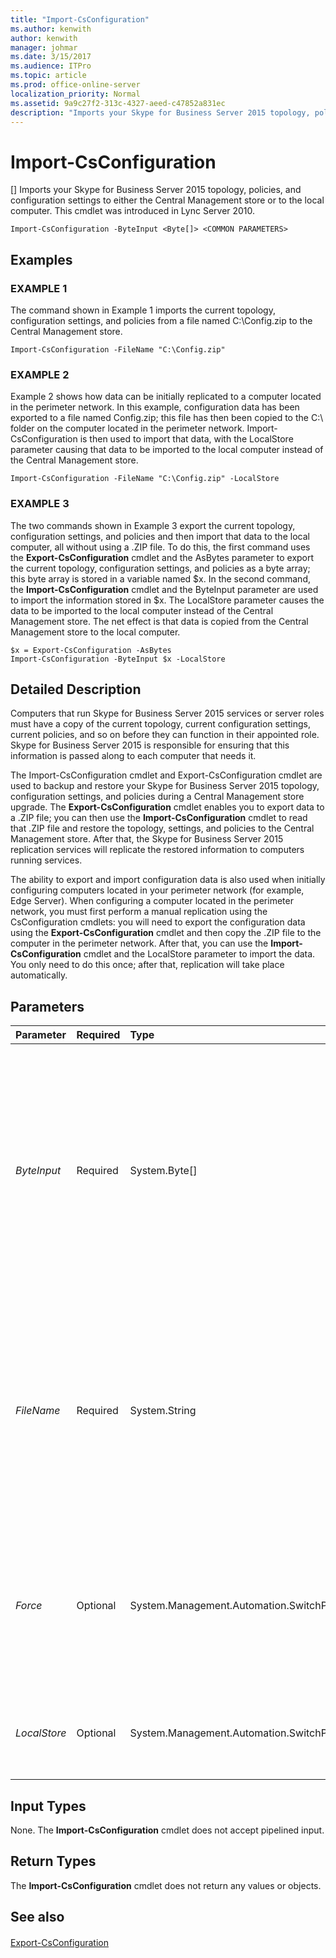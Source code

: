 ```yaml
---
title: "Import-CsConfiguration"
ms.author: kenwith
author: kenwith
manager: johmar
ms.date: 3/15/2017
ms.audience: ITPro
ms.topic: article
ms.prod: office-online-server
localization_priority: Normal
ms.assetid: 9a9c27f2-313c-4327-aeed-c47852a831ec
description: "Imports your Skype for Business Server 2015 topology, policies, and configuration settings to either the Central Management store or to the local computer. This cmdlet was introduced in Lync Server 2010."
---
```


# Import-CsConfiguration
[]
Imports your Skype for Business Server 2015 topology, policies, and configuration settings to either the Central Management store or to the local computer. This cmdlet was introduced in Lync Server 2010.
  
```
Import-CsConfiguration -ByteInput <Byte[]> <COMMON PARAMETERS>

```

## Examples

### EXAMPLE 1

The command shown in Example 1 imports the current topology, configuration settings, and policies from a file named C:\Config.zip to the Central Management store. 
  
```
Import-CsConfiguration -FileName "C:\Config.zip"
```

### EXAMPLE 2

Example 2 shows how data can be initially replicated to a computer located in the perimeter network. In this example, configuration data has been exported to a file named Config.zip; this file has then been copied to the C:\ folder on the computer located in the perimeter network. Import-CsConfiguration is then used to import that data, with the LocalStore parameter causing that data to be imported to the local computer instead of the Central Management store.
  
```
Import-CsConfiguration -FileName "C:\Config.zip" -LocalStore
```

### EXAMPLE 3

The two commands shown in Example 3 export the current topology, configuration settings, and policies and then import that data to the local computer, all without using a .ZIP file. To do this, the first command uses the **Export-CsConfiguration** cmdlet and the AsBytes parameter to export the current topology, configuration settings, and policies as a byte array; this byte array is stored in a variable named $x. In the second command, the **Import-CsConfiguration** cmdlet and the ByteInput parameter are used to import the information stored in $x. The LocalStore parameter causes the data to be imported to the local computer instead of the Central Management store. The net effect is that data is copied from the Central Management store to the local computer.
  
```
$x = Export-CsConfiguration -AsBytes
Import-CsConfiguration -ByteInput $x -LocalStore
```

## Detailed Description

Computers that run Skype for Business Server 2015 services or server roles must have a copy of the current topology, current configuration settings, current policies, and so on before they can function in their appointed role. Skype for Business Server 2015 is responsible for ensuring that this information is passed along to each computer that needs it. 
  
The Import-CsConfiguration cmdlet and Export-CsConfiguration cmdlet are used to backup and restore your Skype for Business Server 2015 topology, configuration settings, and policies during a Central Management store upgrade. The **Export-CsConfiguration** cmdlet enables you to export data to a .ZIP file; you can then use the **Import-CsConfiguration** cmdlet to read that .ZIP file and restore the topology, settings, and policies to the Central Management store. After that, the Skype for Business Server 2015 replication services will replicate the restored information to computers running services.
  
The ability to export and import configuration data is also used when initially configuring computers located in your perimeter network (for example, Edge Server). When configuring a computer located in the perimeter network, you must first perform a manual replication using the CsConfiguration cmdlets: you will need to export the configuration data using the **Export-CsConfiguration** cmdlet and then copy the .ZIP file to the computer in the perimeter network. After that, you can use the **Import-CsConfiguration** cmdlet and the LocalStore parameter to import the data. You only need to do this once; after that, replication will take place automatically.
  
## Parameters

|**Parameter**|**Required**|**Type**|**Description**|
|:-----|:-----|:-----|:-----|
| _ByteInput_ <br/> |Required  <br/> |System.Byte[]  <br/> |Reads topology information from a byte array stored in a variable. This byte array is created by using the ByteInput parameter when calling the **Export-CsConfiguration** cmdlet. <br/> You cannot use both the ByteInput parameter and the FileName parameter in the same command.  <br/> |
| _FileName_ <br/> |Required  <br/> |System.String  <br/> |Path to the .ZIP file created by Export-CsConfiguration. For example:  `-FileName "C:\Config.zip"`. Note that you must include either the FileName or the ByteInput parameter, but not both, when calling the **Import-CsConfiguration** cmdlet. <br/> |
| _Force_ <br/> |Optional  <br/> |System.Management.Automation.SwitchParameter  <br/> |Bypasses any prompts that would otherwise appear should a non-fatal error occur when running the command. To set the Force parameter to True, use this syntax:  <br/>  `-Force:$True` <br/> |
| _LocalStore_ <br/> |Optional  <br/> |System.Management.Automation.SwitchParameter  <br/> |Copies the configuration data to the local computer rather than the Central Management store.  <br/> |
   
## Input Types

None. The **Import-CsConfiguration** cmdlet does not accept pipelined input.
  
## Return Types

The **Import-CsConfiguration** cmdlet does not return any values or objects.
  
## See also

#### 

[Export-CsConfiguration](export-csconfiguration.md)

